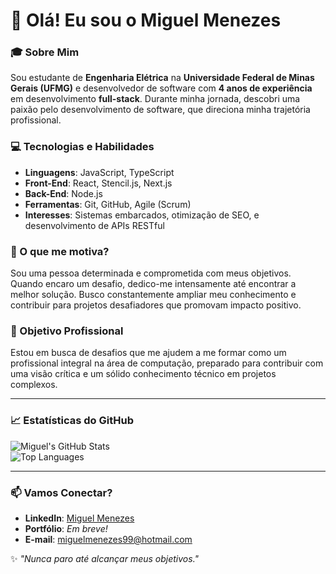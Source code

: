 # 👋 Olá! Eu sou o Miguel Menezes  

### 🎓 Sobre Mim  
Sou estudante de **Engenharia Elétrica** na **Universidade Federal de Minas Gerais (UFMG)** e desenvolvedor de software com **4 anos de experiência** em desenvolvimento **full-stack**. Durante minha jornada, descobri uma paixão pelo desenvolvimento de software, que direciona minha trajetória profissional.  

### 💻 Tecnologias e Habilidades  
- **Linguagens**: JavaScript, TypeScript  
- **Front-End**: React, Stencil.js, Next.js  
- **Back-End**: Node.js  
- **Ferramentas**: Git, GitHub, Agile (Scrum)  
- **Interesses**: Sistemas embarcados, otimização de SEO, e desenvolvimento de APIs RESTful  

### 🌟 O que me motiva?  
Sou uma pessoa determinada e comprometida com meus objetivos. Quando encaro um desafio, dedico-me intensamente até encontrar a melhor solução. Busco constantemente ampliar meu conhecimento e contribuir para projetos desafiadores que promovam impacto positivo.

### 🚀 Objetivo Profissional  
Estou em busca de desafios que me ajudem a me formar como um profissional integral na área de computação, preparado para contribuir com uma visão crítica e um sólido conhecimento técnico em projetos complexos.

---

### 📈 Estatísticas do GitHub  
![Miguel's GitHub Stats](https://github-readme-stats.vercel.app/api?username=MiguelMenezes99&show_icons=true&theme=radical)  
![Top Languages](https://github-readme-stats.vercel.app/api/top-langs/?username=MiguelMenezes99&layout=compact&theme=radical)

---

### 📫 Vamos Conectar?  
- **LinkedIn**: [Miguel Menezes](https://www.linkedin.com/in/miguelmenezes99)  
- **Portfólio**: *Em breve!*  
- **E-mail**: miguelmenezes99@hotmail.com  

✨ _"Nunca paro até alcançar meus objetivos."_  
